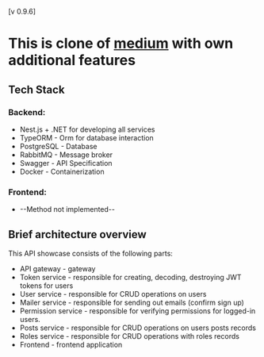 [v 0.9.6]


# This is clone of [medium](https://medium.com) with own additional features

## Tech Stack

### Backend:
- Nest.js + .NET for developing all services
- TypeORM - Orm for database interaction
- PostgreSQL - Database
- RabbitMQ - Message broker
- Swagger - API Specification
- Docker - Containerization

### Frontend:

- --Method not implemented--

## Brief architecture overview
This API showcase consists of the following parts:
- API gateway - gateway
- Token service - responsible for creating, decoding, destroying JWT tokens for users
- User service - responsible for CRUD operations on users
- Mailer service - responsible for sending out emails (confirm sign up)
- Permission service - responsible for verifying permissions for logged-in users.
- Posts service - responsible for CRUD operations on users posts records
- Roles service - responsible for CRUD operations with roles records
- Frontend - frontend application
